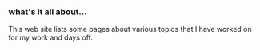 ### what's it all about...

This web site lists some pages about various topics that I have worked on for my work and days off.
